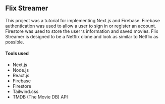 ## Flix Streamer

This project was a tutorial for implementing Next.js and Firebase. Firebase authentication was used to allow a user to sign in or register an account. Firestore was used to store the user`'`s information and saved movies. Flix Streamer is designed to be a Netflix clone and look as similar to Netflix as possible. 

#### Tools used

- Next.js
- Node.js
- React.js
- Firebase
- Firestore
- Tailwind.css
- TMDB (The Movie DB) API

